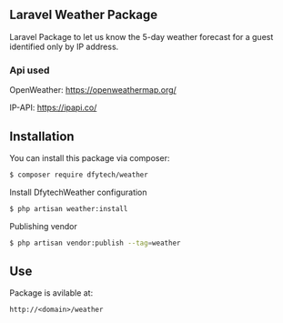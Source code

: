 ## Laravel Weather Package
Laravel Package to let us know the 5-day weather forecast for a guest identified only by IP address.

### Api used

OpenWeather: https://openweathermap.org/  

IP-API: https://ipapi.co/  

## Installation

You can install this package via composer:
```bash
$ composer require dfytech/weather
```

Install DfytechWeather configuration
```bash
$ php artisan weather:install
```

Publishing vendor
```bash
$ php artisan vendor:publish --tag=weather
```

## Use

Package is avilable at:
```
http://<domain>/weather 

```
